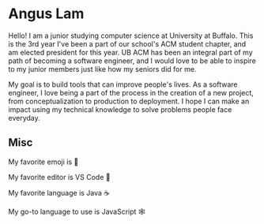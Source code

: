 # Angus Lam
Hello! I am a junior studying computer science at University at Buffalo. This is the 3rd year I've been a part of our school's ACM student chapter, and am elected president for this year. UB ACM has been an integral part of my path of becoming a software engineer, and I would love to be able to inspire to my junior members just like how my seniors did for me.

My goal is to build tools that can improve people's lives. As a software engineer, I love being a part of the process in the creation of a new project, from conceptualization to production to deployment. I hope I can make an impact using my technical knowledge to solve problems people face everyday.

## Misc
My favorite emoji is 🦉

My favorite editor is VS Code 👀

My favorite language is Java ☕️

My go-to language to use is JavaScript 🕸
